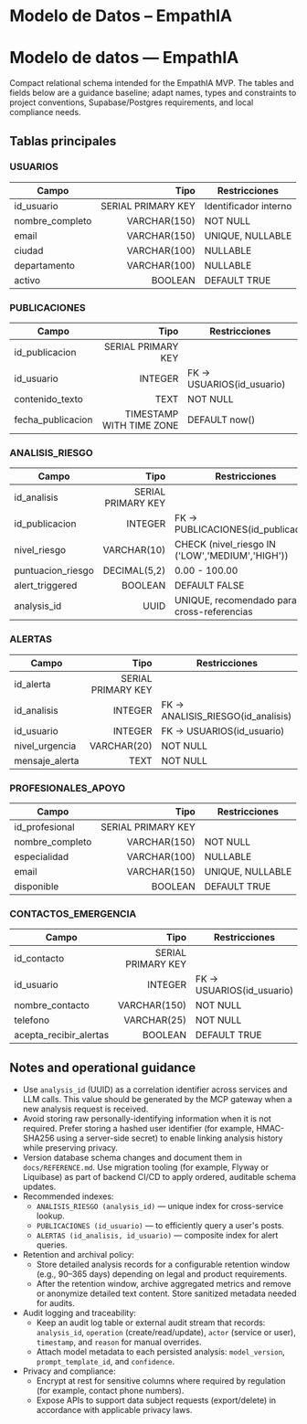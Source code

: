 # Modelo de Datos – EmpathIA

# Modelo de datos — EmpathIA

Compact relational schema intended for the EmpathIA MVP. The tables and fields below are a guidance baseline; adapt names, types and constraints to project conventions, Supabase/Postgres requirements, and local compliance needs.

## Tablas principales

### USUARIOS
| Campo | Tipo | Restricciones |
|---|---:|---|
| id_usuario | SERIAL PRIMARY KEY | Identificador interno |
| nombre_completo | VARCHAR(150) | NOT NULL |
| email | VARCHAR(150) | UNIQUE, NULLABLE |
| ciudad | VARCHAR(100) | NULLABLE |
| departamento | VARCHAR(100) | NULLABLE |
| activo | BOOLEAN | DEFAULT TRUE |

### PUBLICACIONES
| Campo | Tipo | Restricciones |
|---|---:|---|
| id_publicacion | SERIAL PRIMARY KEY | |
| id_usuario | INTEGER | FK → USUARIOS(id_usuario) |
| contenido_texto | TEXT | NOT NULL |
| fecha_publicacion | TIMESTAMP WITH TIME ZONE | DEFAULT now() |

### ANALISIS_RIESGO
| Campo | Tipo | Restricciones |
|---|---:|---|
| id_analisis | SERIAL PRIMARY KEY | |
| id_publicacion | INTEGER | FK → PUBLICACIONES(id_publicacion) |
| nivel_riesgo | VARCHAR(10) | CHECK (nivel_riesgo IN ('LOW','MEDIUM','HIGH')) |
| puntuacion_riesgo | DECIMAL(5,2) | 0.00 - 100.00 |
| alert_triggered | BOOLEAN | DEFAULT FALSE |
| analysis_id | UUID | UNIQUE, recomendado para cross-referencias |

### ALERTAS
| Campo | Tipo | Restricciones |
|---|---:|---|
| id_alerta | SERIAL PRIMARY KEY | |
| id_analisis | INTEGER | FK → ANALISIS_RIESGO(id_analisis) |
| id_usuario | INTEGER | FK → USUARIOS(id_usuario) |
| nivel_urgencia | VARCHAR(20) | NOT NULL |
| mensaje_alerta | TEXT | NOT NULL |

### PROFESIONALES_APOYO
| Campo | Tipo | Restricciones |
|---|---:|---|
| id_profesional | SERIAL PRIMARY KEY | |
| nombre_completo | VARCHAR(150) | NOT NULL |
| especialidad | VARCHAR(100) | NULLABLE |
| email | VARCHAR(150) | UNIQUE, NULLABLE |
| disponible | BOOLEAN | DEFAULT TRUE |

### CONTACTOS_EMERGENCIA
| Campo | Tipo | Restricciones |
|---|---:|---|
| id_contacto | SERIAL PRIMARY KEY | |
| id_usuario | INTEGER | FK → USUARIOS(id_usuario) |
| nombre_contacto | VARCHAR(150) | NOT NULL |
| telefono | VARCHAR(25) | NOT NULL |
| acepta_recibir_alertas | BOOLEAN | DEFAULT TRUE |

## Notes and operational guidance

- Use `analysis_id` (UUID) as a correlation identifier across services and LLM calls. This value should be generated by the MCP gateway when a new analysis request is received.
- Avoid storing raw personally-identifying information when it is not required. Prefer storing a hashed user identifier (for example, HMAC-SHA256 using a server-side secret) to enable linking analysis history while preserving privacy.
- Version database schema changes and document them in `docs/REFERENCE.md`. Use migration tooling (for example, Flyway or Liquibase) as part of backend CI/CD to apply ordered, auditable schema updates.
- Recommended indexes:
	- `ANALISIS_RIESGO (analysis_id)` — unique index for cross-service lookup.
	- `PUBLICACIONES (id_usuario)` — to efficiently query a user's posts.
	- `ALERTAS (id_analisis, id_usuario)` — composite index for alert queries.
- Retention and archival policy:
	- Store detailed analysis records for a configurable retention window (e.g., 90–365 days) depending on legal and product requirements.
	- After the retention window, archive aggregated metrics and remove or anonymize detailed text content. Store sanitized metadata needed for audits.
- Audit logging and traceability:
	- Keep an audit log table or external audit stream that records: `analysis_id`, `operation` (create/read/update), `actor` (service or user), `timestamp`, and `reason` for manual overrides.
	- Attach model metadata to each persisted analysis: `model_version`, `prompt_template_id`, and `confidence`.
- Privacy and compliance:
	- Encrypt at rest for sensitive columns where required by regulation (for example, contact phone numbers).
	- Expose APIs to support data subject requests (export/delete) in accordance with applicable privacy laws.


